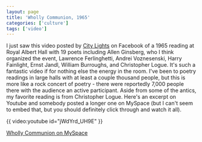 ```yaml
---
layout: page
title: 'Wholly Communion, 1965'
categories: ['culture']
tags: ['video']
---
```

I just saw this video posted by <a href="http://www.citylights.com/">City Lights</a> on Facebook of a 1965 reading at Royal Albert Hall with 19 poets including Allen Ginsberg, who I think organized the event, Lawrence Ferlinghetti, Andrei Voznesenski, Harry Fainlight, Ernst Jandl, William Burroughs, and Christopher Logue. It's such a fantastic video if for nothing else the energy in the room. I've been to poetry readings in large halls with at least a couple thousand people, but this is more like a rock concert of poetry - there were reportedly 7,000 people there with the audience an active participant. Aside from some of the antics, my favorite reading is from Christopher Logue. Here's an excerpt on Youtube and somebody posted a longer one on MySpace (but I can't seem to embed that, but you should definitely click through and watch it all).


{{ video:youtube id="jWdYrd_UH9E" }}

<a href="http://vids.myspace.com/index.cfm?fuseaction=vids.individual&amp;videoid=55790725">Wholly Communion on MySpace</a>
